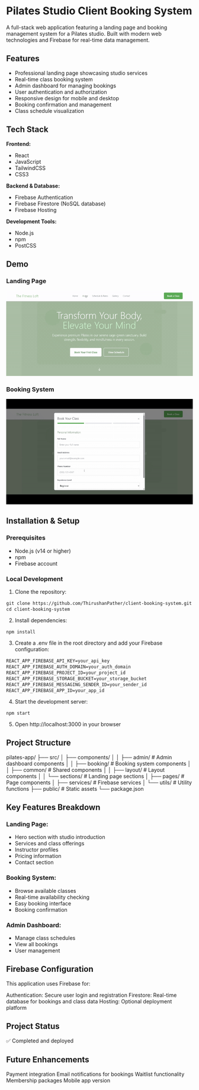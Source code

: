 # Pilates Studio Client Booking System

A full-stack web application featuring a landing page and booking management system for a Pilates studio. Built with modern web technologies and Firebase for real-time data management.

## Features
- Professional landing page showcasing studio services
- Real-time class booking system
- Admin dashboard for managing bookings
- User authentication and authorization
- Responsive design for mobile and desktop
- Booking confirmation and management
- Class schedule visualization

## Tech Stack

**Frontend:**
- React
- JavaScript
- TailwindCSS
- CSS3

**Backend & Database:**
- Firebase Authentication
- Firebase Firestore (NoSQL database)
- Firebase Hosting

**Development Tools:**
- Node.js
- npm
- PostCSS

## Demo

### Landing Page
<img src="LandingPage.gif" alt="Studio Landing Page" width="700"/>

### Booking System
<img src="BookingSystem.gif" alt="Booking System Demo" width="700"/>

## Installation & Setup

### Prerequisites
- Node.js (v14 or higher)
- npm
- Firebase account

### Local Development

1. Clone the repository:
```
git clone https://github.com/ThirushanPather/client-booking-system.git
cd client-booking-system
```

2. Install dependencies:
```
npm install
```

3. Create a .env file in the root directory and add your Firebase configuration:
```
REACT_APP_FIREBASE_API_KEY=your_api_key
REACT_APP_FIREBASE_AUTH_DOMAIN=your_auth_domain
REACT_APP_FIREBASE_PROJECT_ID=your_project_id
REACT_APP_FIREBASE_STORAGE_BUCKET=your_storage_bucket
REACT_APP_FIREBASE_MESSAGING_SENDER_ID=your_sender_id
REACT_APP_FIREBASE_APP_ID=your_app_id
```

4. Start the development server:
```
npm start
```
5. Open http://localhost:3000 in your browser

## Project Structure

pilates-app/
├── src/
│   ├── components/
│   │   ├── admin/          # Admin dashboard components
│   │   ├── booking/        # Booking system components
│   │   ├── common/         # Shared components
│   │   ├── layout/         # Layout components
│   │   └── sections/       # Landing page sections
│   ├── pages/              # Page components
│   ├── services/           # Firebase services
│   └── utils/              # Utility functions
├── public/                 # Static assets
└── package.json

## Key Features Breakdown
### Landing Page:

- Hero section with studio introduction
- Services and class offerings
- Instructor profiles
- Pricing information
- Contact section

### Booking System:

- Browse available classes
- Real-time availability checking
- Easy booking interface
- Booking confirmation

### Admin Dashboard:

- Manage class schedules
- View all bookings
- User management

## Firebase Configuration
This application uses Firebase for:

Authentication: Secure user login and registration
Firestore: Real-time database for bookings and class data
Hosting: Optional deployment platform

## Project Status
✅ Completed and deployed

## Future Enhancements

Payment integration
Email notifications for bookings
Waitlist functionality
Membership packages
Mobile app version
